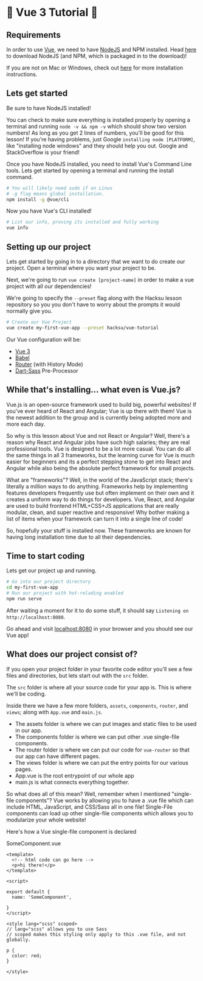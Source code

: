 # 🖖 Vue 3 Tutorial 🖖

## Requirements

In order to use [Vue](https://vuejs.org/), we need to have [NodeJS](https://nodejs.org/en/download/) and NPM installed. Head [here](https://nodejs.org/en/download/) to download NodeJS (and NPM, which is packaged in to the download)!

If you are not on Mac or Windows, check out [here](https://nodejs.org/en/download/package-manager/) for more installation instructions.

## Lets get started

Be sure to have NodeJS installed!

You can check to make sure everything is installed properly by opening a terminal and running `node -v && npm -v` which should show two version numbers! As long as you get 2 lines of numbers, you'll be good for this lesson! If you're having problems, just Google `installing node [PLATFORM]`, like "installing node windows" and they should help you out. Google and StackOverflow is your friend!

Once you have NodeJS installed, you need to install Vue's Command Line tools. Lets get started by opening a terminal and running the install command.

```bash
# You will likely need sudo if on Linux
# -g flag means global installation.
npm install -g @vue/cli
```

Now you have Vue's CLI installed!
```bash
# List our info, proving its installed and fully working
vue info
```

## Setting up our project

Lets get started by going in to a directory that we want to do create our project. Open a terminal where you want your project to be.

Next, we're going to run `vue create [project-name]` in order to make a vue project with all our dependencies!

We're going to specify the `--preset` flag along with the Hacksu lesson repository so you you don't have to worry about the prompts it would normally give you.

```bash
# Create our Vue Project
vue create my-first-vue-app --preset hacksu/vue-tutorial
```

Our Vue configuration will be:
- [Vue 3](https://v3.vuejs.org/guide/introduction.html)
- [Babel](https://babeljs.io/)
- [Router](https://router.vuejs.org/guide/#html) (with History Mode)
- [Dart-Sass](https://sass-lang.com/documentation) Pre-Processor

## While that's installing... what even is Vue.js?

Vue.js is an open-source framework used to build big, powerful websites! If you've ever heard of React and Angular; Vue is up there with them! Vue is the newest addition to the group and is currently being adopted more and more each day.

So why is this lesson about Vue and not React or Angular? Well, there's a reason why React and Angular jobs have such high salaries; they are real professional tools. Vue is designed to be a lot more casual. You can do all the same things in all 3 frameworks, but the learning curve for Vue is much easier for beginners and its a perfect stepping stone to get into React and Angular while also being the absolute perfect framework for small projects.

What are "frameworks"? Well, in the world of the JavaScript stack; there's literally a million ways to do anything. Frameworks help by implementing features developers frequently use but often implement on their own and it creates a uniform way to do things for developers. Vue, React, and Angular are used to build frontend HTML+CSS+JS applications that are really modular, clean, and super reactive and responsive! Why bother making a list of items when your framework can turn it into a single line of code!

So, hopefully your stuff is installed now. These frameworks are known for having long installation time due to all their dependencies.

## Time to start coding

Lets get our project up and running.

```bash
# Go into our project directory
cd my-first-vue-app
# Run our project with hot-relading enabled
npm run serve
```

After waiting a moment for it to do some stuff, it should say `Listening on http://localhost:8080`.

Go ahead and visit [localhost:8080](http://localhost:8080)</a> in your browser and you should see our Vue app!

## What does our project consist of?

If you open your project folder in your favorite code editor you'll see a few files and directories, but lets start out with the `src` folder.

The `src` folder is where all your source code for your app is. This is where we'll be coding.

Inside there we have a few more folders, `assets`, `components`, `router`, and `views`; along with `App.vue` and `main.js`.

- The assets folder is where we can put images and static files to be used in our app.
- The components folder is where we can put other .vue single-file components.
- The router folder is where we can put our code for `vue-router` so that our app can have different pages.
- The views folder is where we can put the entry points for our various pages.
- App.vue is the root entrypoint of our whole app
- main.js is what connects everything together.

So what does all of this mean? Well, remember when I mentioned "single-file components"? Vue works by allowing you to have a .vue file which can include HTML, JavaScript, and CSS/Sass all in one file! Single-File components can load up other single-file components which allows you to modularize your whole website!

Here's how a Vue single-file component is declared

SomeComponent.vue
```vue
<template>
  <!-- html code can go here -->
  <p>hi there!</p>
</template>

<script>

export default {
  name: 'SomeComponent',

}
</script>

<style lang="scss" scoped>
// lang="scss" allows you to use Sass
// scoped makes this styling only apply to this .vue file, and not globally.

p {
  color: red;
}

</style>
```
